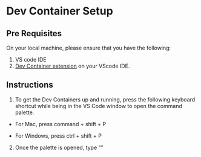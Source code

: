 # Dev Container Setup

## Pre Requisites

On your local machine, please ensure that you have the following:

1. VS code IDE
2. [Dev Container extension](https://marketplace.visualstudio.com/items?itemName=ms-vscode-remote.remote-containers) on your VScode IDE.

## Instructions

1. To get the Dev Containers up and running, press the following keyboard shortcut while being in the VS Code window to open the command palette.

- For Mac, press command + shift + P

- For Windows, press ctrl + shift + P

2. Once the palette is opened, type ""
